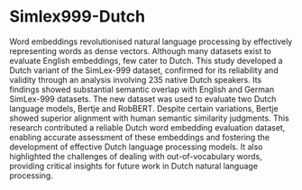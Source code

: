 # Simlex999-Dutch

Word embeddings revolutionised natural language processing by effectively representing words as dense vectors. Although many datasets exist to evaluate English embeddings, few cater to Dutch. 
This study developed a Dutch variant of the SimLex-999 dataset, confirmed for its reliability and validity through an analysis involving 235 native Dutch speakers. 
Its findings showed substantial semantic overlap with English and German SimLex-999 datasets. The new dataset was used to evaluate two Dutch language models, Bertje and RobBERT. 
Despite certain variations, Bertje showed superior alignment with human semantic similarity judgments. 
This research contributed a reliable Dutch word embedding evaluation dataset, enabling accurate assessment of these embeddings and fostering the development of effective Dutch language processing models. 
It also highlighted the challenges of dealing with out-of-vocabulary words, providing critical insights for future work in Dutch natural language processing.
